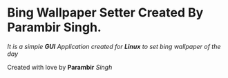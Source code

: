 # Bing Wallpaper Setter Created By Parambir Singh.

*It is a simple **GUI** Application created for **Linux** to set bing wallpaper of the day*

Created with love by **Parambir** *Singh*
